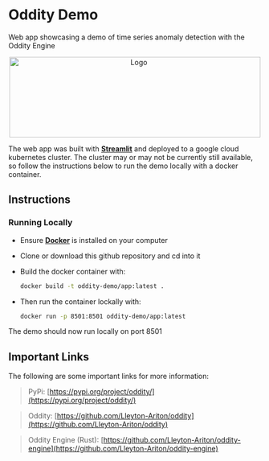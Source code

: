 # Oddity Demo

Web app showcasing a demo of time series anomaly detection with the Oddity Engine

<p align="center">
  <img src="./imgs/oddity-demo.gif" alt="Logo"/, width="500", height="160">
</p>

The web app was built with [**Streamlit**](https://www.streamlit.io/) and deployed to a google cloud kubernetes cluster. The cluster may or may not be currently still available, so follow the instructions below to run the demo locally with a docker container.

## Instructions

### Running Locally
- Ensure [**Docker**](https://www.docker.com/) is installed on your computer

- Clone or download this github repository and cd into it 

- Build the docker container with:

	```Bash 
	docker build -t oddity-demo/app:latest .
	```
	
- Then run the container lockally with:

	```Bash
	docker run -p 8501:8501 oddity-demo/app:latest
	```

The demo should now run locally on port 8501

## Important Links

The following are some important links for more information:

> PyPi: [https://pypi.org/project/oddity/](https://pypi.org/project/oddity/)

> Oddity: [https://github.com/Lleyton-Ariton/oddity](https://github.com/Lleyton-Ariton/oddity)

> Oddity Engine (Rust): [https://github.com/Lleyton-Ariton/oddity-engine](https://github.com/Lleyton-Ariton/oddity-engine)
